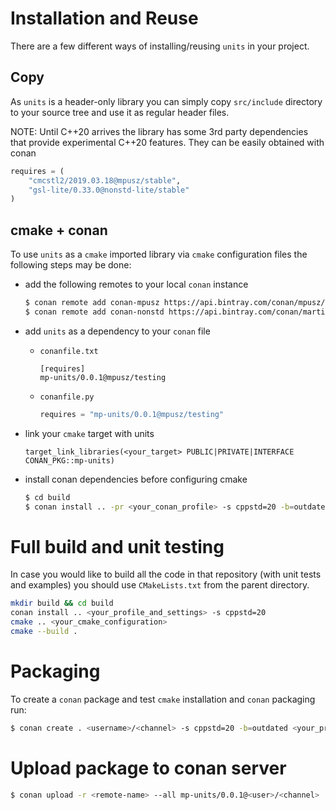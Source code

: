 # Installation and Reuse

There are a few different ways of installing/reusing `units` in your project.

## Copy

As `units` is a header-only library you can simply copy `src/include` directory to
your source tree and use it as regular header files.

NOTE: Until C++20 arrives the library has some 3rd party dependencies that provide
experimental C++20 features. They can be easily obtained with conan

```python
requires = (
    "cmcstl2/2019.03.18@mpusz/stable",
    "gsl-lite/0.33.0@nonstd-lite/stable"
)
```

## cmake + conan

To use `units` as a `cmake` imported library via `cmake` configuration files the following
steps may be done:
- add the following remotes to your local `conan` instance

  ```bash
  $ conan remote add conan-mpusz https://api.bintray.com/conan/mpusz/conan-mpusz
  $ conan remote add conan-nonstd https://api.bintray.com/conan/martinmoene/nonstd-lite
  ```

- add `units` as a dependency to your `conan` file 
  - `conanfile.txt`
  
    ```text
    [requires]
    mp-units/0.0.1@mpusz/testing
    ```
    
  - `conanfile.py`

    ```python
    requires = "mp-units/0.0.1@mpusz/testing"
    ```

- link your `cmake` target with units

  ```text
  target_link_libraries(<your_target> PUBLIC|PRIVATE|INTERFACE CONAN_PKG::mp-units)
  ```

- install conan dependencies before configuring cmake

  ```bash
  $ cd build
  $ conan install .. -pr <your_conan_profile> -s cppstd=20 -b=outdated -u
  ```


# Full build and unit testing

In case you would like to build all the code in that repository (with unit tests and examples)
you should use `CMakeLists.txt` from the parent directory. 

```bash
mkdir build && cd build
conan install .. <your_profile_and_settings> -s cppstd=20
cmake .. <your_cmake_configuration>
cmake --build .
```


# Packaging

To create a `conan` package and test `cmake` installation and `conan` packaging run:  

```bash
$ conan create . <username>/<channel> -s cppstd=20 -b=outdated <your_profile_and_settings>
```


# Upload package to conan server

```bash
$ conan upload -r <remote-name> --all mp-units/0.0.1@<user>/<channel>
```

